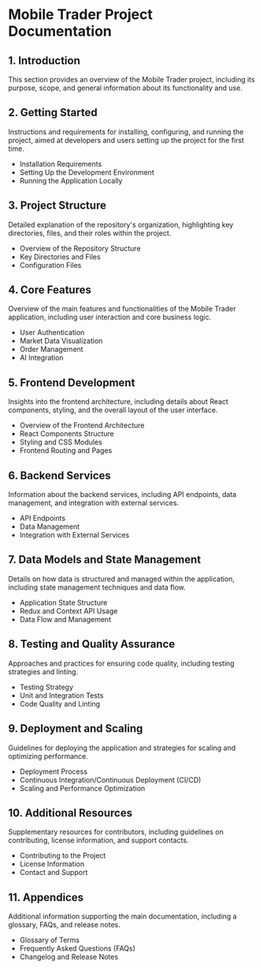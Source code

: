 # Mobile Trader Project Documentation

## 1. Introduction
This section provides an overview of the Mobile Trader project, including its purpose, scope, and general information about its functionality and use.

## 2. Getting Started
Instructions and requirements for installing, configuring, and running the project, aimed at developers and users setting up the project for the first time.
- Installation Requirements
- Setting Up the Development Environment
- Running the Application Locally

## 3. Project Structure
Detailed explanation of the repository's organization, highlighting key directories, files, and their roles within the project.
- Overview of the Repository Structure
- Key Directories and Files
- Configuration Files

## 4. Core Features
Overview of the main features and functionalities of the Mobile Trader application, including user interaction and core business logic.
- User Authentication
- Market Data Visualization
- Order Management
- AI Integration

## 5. Frontend Development
Insights into the frontend architecture, including details about React components, styling, and the overall layout of the user interface.
- Overview of the Frontend Architecture
- React Components Structure
- Styling and CSS Modules
- Frontend Routing and Pages

## 6. Backend Services
Information about the backend services, including API endpoints, data management, and integration with external services.
- API Endpoints
- Data Management
- Integration with External Services

## 7. Data Models and State Management
Details on how data is structured and managed within the application, including state management techniques and data flow.
- Application State Structure
- Redux and Context API Usage
- Data Flow and Management

## 8. Testing and Quality Assurance
Approaches and practices for ensuring code quality, including testing strategies and linting.
- Testing Strategy
- Unit and Integration Tests
- Code Quality and Linting

## 9. Deployment and Scaling
Guidelines for deploying the application and strategies for scaling and optimizing performance.
- Deployment Process
- Continuous Integration/Continuous Deployment (CI/CD)
- Scaling and Performance Optimization

## 10. Additional Resources
Supplementary resources for contributors, including guidelines on contributing, license information, and support contacts.
- Contributing to the Project
- License Information
- Contact and Support

## 11. Appendices
Additional information supporting the main documentation, including a glossary, FAQs, and release notes.
- Glossary of Terms
- Frequently Asked Questions (FAQs)
- Changelog and Release Notes
